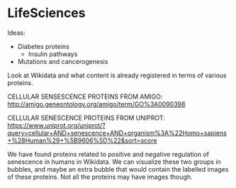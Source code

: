# LifeSciences
Ideas:
  - Diabetes proteins
    - Insulin pathways
  - Mutations and cancerogenesis
  
Look at Wikidata and what content is already registered in terms of various proteins.

CELLULAR SENSESCENCE PROTEINS FROM AMIGO:
http://amigo.geneontology.org/amigo/term/GO%3A0090398

CELLULAR SENESCENCE PROTEINS FROM UNIPROT:
https://www.uniprot.org/uniprot/?query=cellular+AND+senescence+AND+organism%3A%22Homo+sapiens+%28Human%29+%5B9606%5D%22&sort=score

We have found proteins related to positive and negative regulation of senescence in humans in Wikidata.
We can visualize these two groups in bubbles, and maybe an extra bubble that would contain the labelled images of these proteins.
Not all the proteins may have images though.
